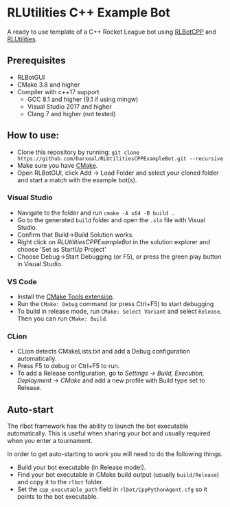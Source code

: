 # RLUtilities C++ Example Bot

A ready to use template of a C++ Rocket League bot using [RLBotCPP](https://github.com/kipje13/RLBotCPP) and [RLUtilities](https://github.com/samuelpmish/RLUtilities/).

## Prerequisites
- RLBotGUI
- CMake 3.8 and higher
- Compiler with c++17 support
  - GCC 8.1 and higher (9.1 if using mingw)
  - Visual Studio 2017 and higher
  - Clang 7 and higher (not tested)

## How to use:
- Clone this repository by running: `git clone https://github.com/Darxeal/RLUtilitiesCPPExampleBot.git --recursive`
- Make sure you have [CMake](https://cmake.org/download/).
- Open RLBotGUI, click Add -> Load Folder and select your cloned folder and start a match with the example bot(s).
### Visual Studio
- Navigate to the folder and run `cmake -A x64 -B build .`
- Go to the generated `build` folder and open the `.sln` file with Visual Studio.
- Confirm that Build->Build Solution works.
- Right click on _RLUtilitiesCPPExampleBot_ in the solution explorer and choose 'Set as StartUp Project'
- Choose Debug->Start Debugging (or F5), or press the green play button in Visual Studio.
### VS Code
- Install the [CMake Tools extension](https://marketplace.visualstudio.com/items?itemName=ms-vscode.cmake-tools).
- Run the `CMake: Debug` command (or press Ctrl+F5) to start debugging
- To build in release mode, run `CMake: Select Variant` and select `Release`. Then you can run `CMake: Build`.
### CLion
- CLion detects CMakeLists.txt and add a Debug configuration automatically.
- Press F5 to debug or Ctrl+F5 to run.
- To add a Release configuration, go to _Settings -> Build, Execution, Deployment -> CMake_ and add a new profile with Build type set to Release.
## Auto-start
The rlbot framework has the ability to launch the bot executable automatically. This is useful when sharing your bot and usually required when you enter a tournament.

In order to get auto-starting to work you will need to do the following things.
- Build your bot executable (in Release mode!).
- Find your bot executable in CMake build output (usually `build/Release`) and copy it to the `rlbot` folder.
- Set the `cpp_executable_path` field in `rlbot/CppPythonAgent.cfg` so it points to the bot executable.

